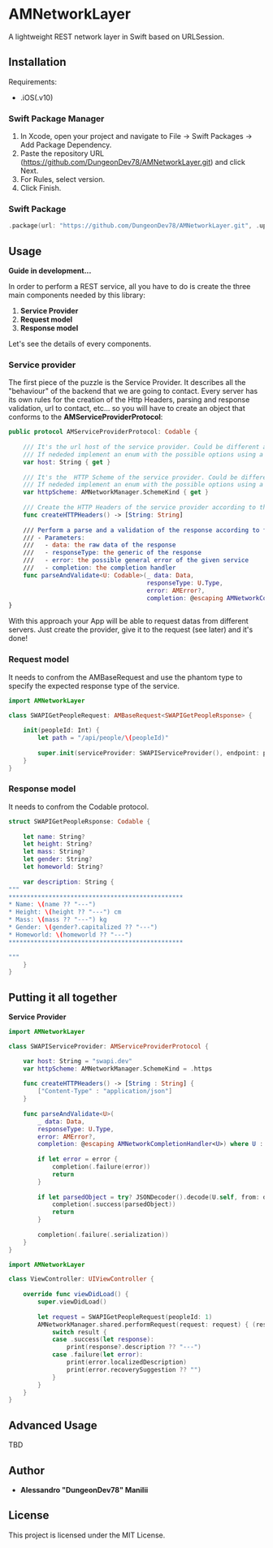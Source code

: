 # AMNetworkLayer
A lightweight REST network layer in Swift based on URLSession.

## Installation
Requirements:
 - .iOS(.v10)


### Swift Package Manager 
1. In Xcode, open your project and navigate to File → Swift Packages → Add Package Dependency.
2. Paste the repository URL (https://github.com/DungeonDev78/AMNetworkLayer.git) and click Next.
3. For Rules, select version.
4. Click Finish.

### Swift Package
```swift
.package(url: "https://github.com/DungeonDev78/AMNetworkLayer.git", .upToNextMajor(from: "0.2.0"))
```

## Usage
**Guide in development...**

In order to perform a REST service, all you have to do is create the three main components needed by this library:
 1. **Service Provider**
 2. **Request model**
 3. **Response model**

Let's see the details of every components.

### Service provider
The first piece of the puzzle is the Service Provider. It describes all the "behaviour" of the backend that we are going to contact.
Every server has its own rules for the creation of the Http Headers, parsing and response validation, url to contact, etc... so you will have to create an object that conforms to the **AMServiceProviderProtocol**:
```swift
public protocol AMServiceProviderProtocol: Codable {
    
    /// It's the url host of the service provider. Could be different according to different environments for example.
    /// If nededed implement an enum with the possible options using a computed var for host
    var host: String { get }
    
    /// It's the  HTTP Scheme of the service provider. Could be different according to different environments for example.
    /// If nededed implement an enum with the possible options using a computed var for httpScheme
    var httpScheme: AMNetworkManager.SchemeKind { get }
    
    /// Create the HTTP Headers of the service provider according to the rules of the server
    func createHTTPHeaders() -> [String: String]
    
    /// Perform a parse and a validation of the response according to the rules of the server
    /// - Parameters:
    ///   - data: the raw data of the response
    ///   - responseType: the generic of the response
    ///   - error: the possible general error of the given service
    ///   - completion: the completion handler
    func parseAndValidate<U: Codable>(_ data: Data,
                                      responseType: U.Type,
                                      error: AMError?,
                                      completion: @escaping AMNetworkCompletionHandler<U>)
}
```

With this approach your App will be able to request datas from different servers. Just create the provider, give it to the request (see later) and it's done!


### Request model

It needs to confrom the AMBaseRequest and use the phantom type to specify the expected response type of the service.
```swift
import AMNetworkLayer

class SWAPIGetPeopleRequest: AMBaseRequest<SWAPIGetPeopleRsponse> {
    
    init(peopleId: Int) {
        let path = "/api/people/\(peopleId)"
        
        super.init(serviceProvider: SWAPIServiceProvider(), endpoint: path)
    }
}
```

### Response model
It needs to confrom the Codable protocol.
```swift
struct SWAPIGetPeopleRsponse: Codable {
    
    let name: String?
    let height: String?
    let mass: String?
    let gender: String?
    let homeworld: String?
    
    var description: String {
"""
************************************************
* Name: \(name ?? "---")
* Height: \(height ?? "---") cm
* Mass: \(mass ?? "---") kg
* Gender: \(gender?.capitalized ?? "---")
* Homeworld: \(homeworld ?? "---")
************************************************

"""
    }
}
```

## Putting it all together

**Service Provider**
```swift
import AMNetworkLayer

class SWAPIServiceProvider: AMServiceProviderProtocol {

    var host: String = "swapi.dev"
    var httpScheme: AMNetworkManager.SchemeKind = .https
    
    func createHTTPHeaders() -> [String : String] {
        ["Content-Type" : "application/json"]
    }
    
    func parseAndValidate<U>(
        _ data: Data,
        responseType: U.Type,
        error: AMError?,
        completion: @escaping AMNetworkCompletionHandler<U>) where U : Codable {
        
        if let error = error {
            completion(.failure(error))
            return
        }
        
        if let parsedObject = try? JSONDecoder().decode(U.self, from: data) {
            completion(.success(parsedObject))
            return
        }
        
        completion(.failure(.serialization))
    }
}
```




```swift
import AMNetworkLayer

class ViewController: UIViewController {
    
    override func viewDidLoad() {
        super.viewDidLoad()
        
        let request = SWAPIGetPeopleRequest(peopleId: 1)
        AMNetworkManager.shared.performRequest(request: request) { (result) in
            switch result {
            case .success(let response):
                print(response?.description ?? "---")
            case .failure(let error):
                print(error.localizedDescription)
                print(error.recoverySuggestion ?? "")
            }
        }
    }
}
```

## Advanced Usage
TBD

## Author

* **Alessandro "DungeonDev78" Manilii**

## License

This project is licensed under the MIT License.
